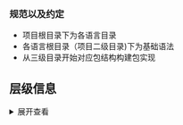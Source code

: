 ### 规范以及约定
- 项目根目录下为各语言目录
- 各语言根目录（项目二级目录)下为基础语法
- 从三级目录开始对应包结构构建包实现


## 层级信息
<details>
<summary>展开查看</summary>
<pre><code>.
├── Golang
│   ├── slice.go
│   ├── src
│   │   ├── fmt.go
│   │   └── os.go
│   └── string.go
├── Java
│   └── String.java
├── README.md
└── Shell
    └── date.sh
4 directories, 7 files
</code></pre>
</details>
